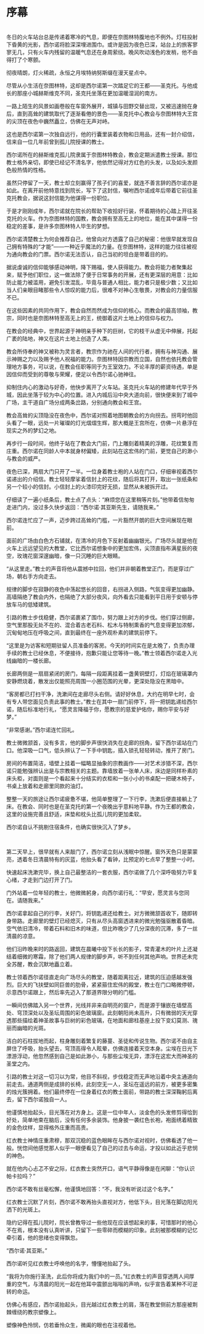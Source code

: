 # 序幕

<br>
冬日的火车站台总是传递着寒冷的气息，即便在奈图林特腹地也不例外。灯柱投射下昏黄的光影，西尔诺将脸深深埋进围巾。或许是因为夜色已深，站台上的旅客寥寥无几，只有火车内残留的温暖气息还在身周萦绕。晚风吹动浅色的发梢，他不由得打了个寒颤。

彻夜晴朗，灯火稀疏，永恒之月埃特纳努斯缀在漫天星点中。

尽管从小生活在奈图林特，这却是西尔诺第一次踏足它的王都——圣克托。与他成长的那座小城赫斯维克不同，圣克托坐落在更加温暖湿润的南方。

一路上陌生的风景如画卷般在车窗外展开，城镇与田野交替出现，又被迅速抛在身后，直到高耸的建筑取代了逐渐看倦的景色——圣克托中心教会与奈图林特大王宫的尖顶在夜色中巍然矗立，仿佛在无声对峙。

这也是西尔诺第一次独自远行，他的行囊里装着衣物和日用品，还有一封介绍信，信来自一位几年前曾到孤儿院授课的教士。

西尔诺所在的赫斯维克孤儿院隶属于奈图林特教会，教会定期派遣教士授课。那位教士格外亲切，即使已经记不清名字，他依然记得对方红色的头发，以及如头发颜色般热情的性格。

虽然只停留了一天，教士却立刻赢得了孩子们的喜爱，就连不善言辞的西尔诺亦是如此。在离开前他特意找到院长，写下了这封信，嘱咐西尔诺成年后带着它前往圣克托教会，据说这封信能为他谋得一份职位。

于是才刚刚成年，西尔诺就在院长的帮助下收拾好行装，怀着期待的心踏上开往圣克托的火车。作为奈图林特的国教，教会拥有至高无上的地位，能在其中谋得一份稳定的差事，是许多奈图林特人毕生的梦想。

西尔诺清楚教士为何会推荐自己，他曾向对方透露了自己的秘密：他很早就发现自己拥有特殊的“才能”——一种近乎魔法的力量。在奈图林特，这样的能力往往被视为通向教会的门票。西尔诺无法否认，自己当初的坦白是带着目的的。

据说虔诚的信仰能够感动神明，降下赐福，使人获得能力。教会将能力者聚集起来，赋予他们职位，这一做法除了便于日常事务的开展，还有更深层的用意：比如防止能力被滥用，避免引发混乱，毕竟与普通人相比，能力者只是极少数；又比如当人们亲眼目睹那些令人惊叹的能力后，很难不对神心生敬畏，对教会的力量信服不已。

在这些因素的共同作用下，教会自然而然成为信仰的核心。而教会的最高领袖，教宗，同时也是奈图林特至高无上的王，统御着这片土地上的信仰与权力。

在教会的经典中，世界起源于神明亲手种下的巨树，它的枝干从虚无中伸展，托起广袤的陆地，神又在这片土地上创造了人类。

教会所侍奉的神又被称为灵言者，教宗作为祂在人间的代行者，拥有与神沟通、展示神赐之力以及赐予他人祝福的能力。奈图林特因宗教而立国，自然也依托教会管理地方事务，可以说，在教会任职等同于为王室效力。不论丰厚的薪资待遇，单是因信仰而受到的尊敬与荣耀，便足以令西尔诺心驰神往。

抑制住内心的激动与好奇，他快步离开了火车站。圣克托火车站的修建年代早于外城，因此坐落于较为中心的位置。进入内城后沿中央大道向前，很快便来到了城中广场，主干道自广场分成两条岔路，分别通向教会和王宫。

教会高耸的尖顶隐没在夜色中，西尔诺对照着地图朝教会的方向拐去。拐弯时他回头看了一眼，远处一片璀璨的灯光熠熠生辉，那大概是王宫所在，仿佛一片悬浮在现实之外的梦幻之地。

再步行一段时间，他终于站在了教会大门前，门上雕刻着精美的浮雕，花纹繁复而庄重。西尔诺在同龄人中本就身材偏矮，此刻站在这宏伟的门前，更觉自己的渺小与教会的威严。

夜色已深，两扇大门只开了一半。一位身着教士袍的人站在门口，仔细审视着西尔诺递出的介绍信。教士轻轻摩挲着信封上的花纹，随后将其打开，取出一张纸条和另一个较小的信封。小信封上的火漆印完好无损，显然从未被拆开过。

仔细读了一遍小纸条后，教士点了点头：“麻烦您在这里稍等片刻。”他带着信匆匆走进门内，没过多久快步返回：“西尔诺·其亚斯先生，请随我来。”

西尔诺连忙应了一声，迈步跨过高耸的门槛，一片豁然开朗的巨大空间展现在眼前。

面前的广场由白色方石铺就，在清冷的月色下反射着幽幽银光。广场尽头就是他在火车上远远望见的大教堂，它比西尔诺想象中的更加宏伟，尖顶直指布满星辰的夜空，玫瑰花窗深邃幽暗，像一只沉睡的巨大眼睛。

“从这里走。”教士的声音将他从震撼中拉回，他们并非朝着教堂正门，而是穿过广场，朝右手方向走去。

规律的脚步在寂静的夜色中荡起悠长的回音，右拐进入侧路，气氛变得更加幽静。高墙隔绝了教会内外，也隔绝了大部分夜风，向外看去只能看到平日用于安顿与停放车马的低矮建筑。

引路的教士步伐稳健，西尔诺裹紧了围巾，努力跟上对方的步伐。他们穿过侧廊，空气里那股无处不在的、混合着古老石料、松木与特制熏香的气息变得更加浓郁，沉甸甸地压在呼吸之间，直到最终在一座外观朴素的建筑前停下。

“这里是为访客和短期驻留人员准备的客房。今天的时间实在是太晚了，负责办理手续的教士已经休息，不便接待，抱歉只能让您等待一晚。”教士领着西尔诺走入光线幽暗的一楼长廊。

长廊两侧是一扇扇紧闭的房门，每隔一段距离挂着一盏黄铜壁灯，灯焰在玻璃罩内安静燃烧着，散发出仅能照亮周围一小圈范围的光晕，更深处隐没在黑暗中。

“客房都已打扫干净，洗漱间在走廊尽头右侧。请好好休息，大约在明早七时，会有专人带您面见负责此事的教士。”教士在其中一扇门前停下，将一把钥匙递给西尔诺，随后标准地行礼，“愿灵言降福于你，愿教宗的慈爱护佑你，赐你平安与好梦。”

“非常感谢。”西尔诺连忙回礼。

教士微微颔首，没有多言，他的脚步声很快消失在走廊的拐角，留下西尔诺站在门口。他深吸一口气，低头辨认了一下手中钥匙，插入锁孔轻轻转动，推开了房门。

房间的布置简洁，墙壁上挂着一幅略显抽象的宗教画作——对艺术涉猎不深，西尔诺只能勉强辨认出是与宗教相关的主题。靠墙放着一张单人床，床边是同样朴素的床头柜，对面则是一个看起来十分结实的衣柜和一张小小的书桌配一把硬木椅子，书桌上放着和走廊里同款的油灯。

整整一天的旅途让西尔诺疲惫不堪，他简单整理了一下行李，洗漱后便直接躺上了床。在教会、同时也是在圣克托的第一个夜晚出乎意料地平静。作为王都的教会，这里的设施完善且舒适，床垫和枕头比孤儿院的更加柔软。

西尔诺自认不挑剔住宿条件，也确实很快沉入了梦乡。

<br>

第二天早上，很早就有人来敲门了，西尔诺立刻从浅眠中惊醒。窗外天色只是蒙蒙亮，透着冬日清晨特有的灰蓝，他抬头看了看钟，比预定的七点早了整整一小时。

快速起床洗漱完毕，换上自己最整洁的一套衣服，西尔诺做了几个深呼吸努力平复心绪，才走到门边打开了门。

门外站着一位年轻的教士，他微微躬身，向西尔诺行礼：“早安，愿灵言与您同在。请随我来。”

西尔诺拿起自己的行李，关好门，将钥匙递还给教士。对方微微颔首收下，随即转身带路。走廊里的壁灯已经熄灭，只有从尽头高窗透进来的微光勉强驱散着昏暗。空气依旧清冷，带着石料和旧木的味道，但比昨晚少了几分深夜的沉滞，多了一丝清晨的凉意。

他们沿昨晚来时的路返回，建筑在晨曦中投下长长的影子，常青灌木的叶片上还凝结着细微的寒霜，除了他们两人规律的脚步声，听不到任何其他声响。世界还未完全苏醒，教会沉默地矗立着。

教士领着西尔诺径直走向广场尽头的教堂，随着距离拉近，建筑的压迫感越发强烈。巨大的飞扶壁如同巨兽的肋骨，紧紧箍住宏伟的殿堂，教士在门口略微停顿，示意西尔诺跟上，然后率先迈入了那道界限分明的门槛。

一瞬间仿佛踏入另一个世界，光线并非来自明亮的窗户，而是源于镶嵌在墙壁高处、穹顶深处以及圣坛周围的彩色玻璃窗。此刻朝阳尚未高升，只有微弱的天光穿透那些描绘着神圣故事与巨树的彩色玻璃，在地面和廊柱基座上投下变幻莫测、瑰丽而幽暗的光斑。

洁白的石柱拔地而起，柱身雕刻着繁复的藤蔓、圣徒和传说生物。西尔诺不由自主屏住了呼吸，抬头望去，穹顶高得令人眩晕，仿佛连接着天空本身。尘埃在日光下漂游浮动，他忽然感到自己是如此渺小，与那些尘埃无异，漂浮在这宏大而神圣的圣堂之内。

引路的教士对这一切习以为常，他目不斜视，步伐稳定而无声地沿着中央主通道向前走去。通道两侧是成排的长椅，此刻空无一人，圣坛在遥远的前方，被更多密集的烛光簇拥着。他们最终停在一位身着红衣的教士面前，带路的教士深深鞠躬后离去，留下西尔诺独自一人。

他谨慎地抬起头，目光落在对方身上。这是一位中年人，淡金色的头发修剪得恰到好处，简单地束在脑后，没有任何多余装饰。他身披一袭红色长袍，袍面绣着精致的金色纹样，显得格外庄重而高贵。

红衣教士神情庄重肃穆，那双沉稳的蓝色眼眸在与西尔诺对视时，仿佛看透了他一般。恍惚间他感觉那人似乎一眼便看见了自己的过去与命运，才投以如此近乎悲悯的神色。

就在他内心忐忑不安之际，红衣教士突然开口，语气平静得像是在闲聊：“你认识帕卡拉吗？”

西尔诺不敢有丝毫松懈，他谨慎地回答：“不，我没有听说过这个名字。”

红衣教士沉默了片刻，西尔诺不敢再抬头直视对方，他低下头，目光落在脚边阳光洒下的光斑上。

隐约记得在孤儿院时，院长曾教导过一些他现在应该想起来的事，可惜那时的他心不在焉，根本没有认真听讲，只留下一些零碎而模糊的印象。此刻被那模糊的记忆牵引着，他的思绪也变得飘忽。

“西尔诺·其亚斯。”

西尔诺听见红衣教士呼唤他的名字，懵懂地抬起了头。

“我将为你施行圣洗，此后你将成为我们中的一员。”红衣教士的声音穿透两人间厚重的空气，与清晨的阳光一起在他耳中震颤出嗡嗡的声响，似乎宣告着某种不可逆转的命运。

仿佛心有感应，西尔诺抬起头，目光越过红衣教士的肩，落在教堂侧前方那座被荆棘缠绕的教宗塑像上。

塑像神色怜悯，仿若垂怜众生，微阖的眼也在注视着他。
